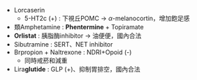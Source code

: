 -  Lorcaserin
	- 5-HT2c (+) : 下視丘POMC -> $\alpha$-melanocortin，增加飽足感
- 類Amphetamine : **Phentermine** + Topiramate
- **Orlistat** : 胰脂酶inhibitor -> 油便便，國內合法
- Sibutramine : SERT、NET inhibitor
- Brpropion + Naltrexone : NDRI+Opoid (-)
	- 同時戒菸和減重
- Lira**glutide** : GLP (+)、抑制胃排空，國內合法